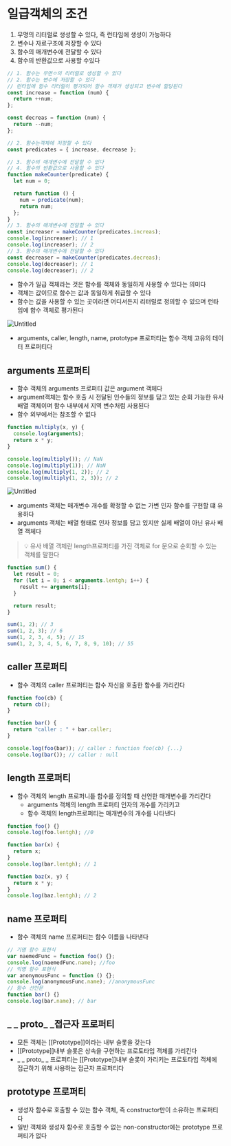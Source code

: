 # 일급객체의 조건

1. 무명의 리터럴로 생성할 수 있다, 즉 런타임에 생성이 가능하다
2. 변수나 자료구조에 저장할 수 있다
3. 함수의 매개변수에 전달할 수 있다
4. 함수의 반환값으로 사용할 수있다

```jsx
// 1. 함수는 무면ㅇ의 리터럴로 생성할 수 있다
// 2. 함수는 변수에 저장할 수 있다
// 런타임에 함수 리터럴이 평가되어 함수 객체가 생성되고 변수에 할당된다
const increase = function (num) {
  return ++num;
};

const decreas = function (num) {
  return --num;
};

// 2. 함수는객체에 저장할 수 있다
const predicates = { increase, decrease };

// 3. 함수의 매개변수에 전달할 수 있다
// 4. 함수의 반환값으로 사용할 수 있다
function makeCounter(predicate) {
  let num = 0;

  return function () {
    num = predicate(num);
    return num;
  };
}
// 3. 함수의 매개변수에 전달할 수 있다
const increaser = makeCounter(predicates.increas);
console.log(increaser); // 1
console.log(increaser); // 2
// 3. 함수의 매개변수에 전달할 수 있다
const decreaser = makeCounter(predicates.decreas);
console.log(decreaser); // 1
console.log(decreaser); // 2
```

- 함수가 일급 객체라는 것은 함수를 객체와 동일하게 사용할 수 있다는 의미다
- 객체는 값이므로 함수는 값과 동일하게 취급할 수 있다
- 함수는 값을 사용할 수 있는 곳이라면 어디서든지 리터럴로 정의할 수 있으며 런타임에 함수 객체로 평가된다

![Untitled](https://s3-us-west-2.amazonaws.com/secure.notion-static.com/bfc8919f-2769-4809-b1ca-0e0dfe0f8650/Untitled.png)

- arguments, caller, length, name, prototype 프로퍼티는 함수 객체 고유의 데이터 프로퍼티다

## arguments 프로퍼티

- 함수 객체의 arguments 프로퍼티 값은 argument 객체다
- argument객체는 함수 호출 시 전달된 인수들의 정보를 담고 있는 순회 가능한 유사 배열 객체이며 함수 내부에서 지역 변수처럼 사용된다
- 함수 외부에서는 참조할 수 없다

```jsx
function multiply(x, y) {
  console.log(arguments);
  return x * y;
}

console.log(multiply()); // NaN
console.log(multiply(1)); // NaN
console.log(multiply(1, 2)); // 2
console.log(multiply(1, 2, 3)); // 2
```

![Untitled](https://s3-us-west-2.amazonaws.com/secure.notion-static.com/58f74b14-cf00-4ba5-947f-08a9f7f066f3/Untitled.png)

- arguments 객체는 매개변수 개수를 확정할 수 없는 가변 인자 함수를 구현할 떄 유용하다
- arguments 객체는 배열 형태로 인자 정보를 담고 있지만 실제 배열이 아닌 유사 배열 객체다

> 💡 유사 배열 객체란 length프로퍼티를 가진 객체로 for 문으로 순회할 수 있는 객체를 말한다

```jsx
function sum() {
  let result = 0;
  for (let i = 0; i < arguments.lentgh; i++) {
    result += arguments[i];
  }

  return result;
}

sum(1, 2); // 3
sum(1, 2, 3); // 6
sum(1, 2, 3, 4, 5); // 15
sum(1, 2, 3, 4, 5, 6, 7, 8, 9, 10); // 55
```

## caller 프로퍼티

- 함수 객체의 caller 프로퍼티는 함수 자신을 호출한 함수를 가리킨다

```jsx
function foo(cb) {
  return cb();
}

function bar() {
  return "caller : " + bar.caller;
}

console.log(foo(bar)); // caller : function foo(cb) {...}
console.log(bar()); // caller : null
```

## length 프로퍼티

- 함수 객체의 length 프로퍼니틑 함수를 정의할 때 선언한 매개변수를 가리킨다
  - arguments 객체의 length 프로퍼티 인자의 개수를 가리키고
  - 함수 객체의 length프로퍼티는 매개변수의 개수를 나타낸다

```jsx
function foo() {}
console.log(foo.lentgh); //0

function bar(x) {
  return x;
}
console.log(bar.lentgh); // 1

function baz(x, y) {
  return x * y;
}
console.log(baz.lentgh); // 2
```

## name 프로퍼티

- 함수 객체의 name 프로퍼티는 함수 이름을 나타낸다

```jsx
// 기명 함수 표현식
var naemedFunc = function foo() {};
console.log(naemedFunc.name); //foo
// 익명 함수 표현식
var anonymousFunc = function () {};
console.log(anonymousFunc.name); //anonymousFunc
// 함수 선언문
function bar() {}
console.log(bar.name); // bar
```

## \_ _ proto_ \_접근자 프로퍼티

- 모든 객체는 [[Prototype]]이라는 내부 슬롯을 갖는다
- [[Prototype]]내부 슬롯은 상속을 구현하는 프로토타입 객체를 가리킨다
- \_ _ proto_ \_ 프로퍼티는 [[Prototype]]내부 슬롯이 가리키는 프로토타입 객체에 접근하기 위해 사용하는 접근자 프로퍼티다

## prototype 프로퍼티

- 생성자 함수로 호출할 수 있는 함수 객체, 즉 constructor만이 소유하는 프로퍼티다
- 일반 객체와 생성자 함수로 호출할 수 없는 non-constructor에는 prototype 프로퍼티가 없다
